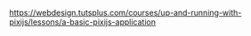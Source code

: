 https://webdesign.tutsplus.com/courses/up-and-running-with-pixijs/lessons/a-basic-pixijs-application